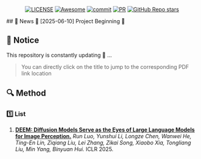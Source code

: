 
<div align="center">
   
[![LICENSE](https://img.shields.io/github/license/October2001/Awesome-KV-Cache-Compression)](https://github.com/RainBowLuoCS/Awesome-Unified-Multimodal-Understanding-and-Generation/blob/main/LICENSE)
[![Awesome](https://cdn.rawgit.com/sindresorhus/awesome/d7305f38d29fed78fa85652e3a63e154dd8e8829/media/badge.svg)](https://github.com/sindresorhus/awesome)
[![commit](https://img.shields.io/github/last-commit/RainBowLuoCS/Awesome-Unified-Multimodal-Understanding-and-Generation?color=blue)](https://github.com/RainBowLuoCS/Awesome-Unified-Multimodal-Understanding-and-Generation/commits/main)
[![PR](https://img.shields.io/badge/PRs-Welcome-red)](https://github.com/RainBowLuoCS/Awesome-Unified-Multimodal-Understanding-and-Generation/pulls)
[![GitHub Repo stars](https://img.shields.io/github/stars/RainBowLuoCS/Awesome-Unified-Multimodal-Understanding-and-Generation)](https://github.com/RainBowLuoCS/Awesome-Unified-Multimodal-Understanding-and-Generation)

</div>
## 📢 News
🎉 [2025-06-10] Project Beginning 🥳

## 📜 Notice

This repository is constantly updating 🤗 ...
> You can directly click on the title to jump to the corresponding PDF link location

## 🔍 Method

### 1️⃣ List

1. [**DEEM: Diffusion Models Serve as the Eyes of Large Language Models for Image Perception.**](https://arxiv.org/abs/2405.15232) *Run Luo, Yunshui Li, Longze Chen, Wanwei He, Ting-En Lin, Ziqiang Liu, Lei Zhang, Zikai Song, Xiaobo Xia, Tongliang Liu, Min Yang, Binyuan Hui.* ICLR 2025. 



